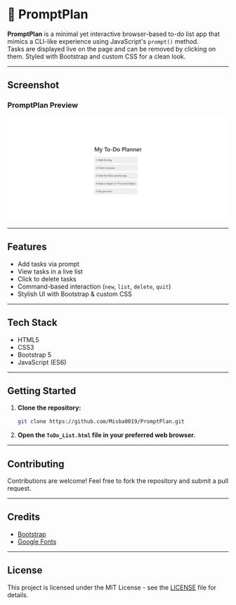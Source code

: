 # 📝 PromptPlan

**PromptPlan** is a minimal yet interactive browser-based to-do list app that mimics a CLI-like experience using JavaScript's `prompt()` method.  
Tasks are displayed live on the page and can be removed by clicking on them. Styled with Bootstrap and custom CSS for a clean look.

---

## Screenshot

### PromptPlan Preview
![PromptPlan Screenshot](./assets/PromptPlan-preview.png)

---

## Features

- Add tasks via prompt
- View tasks in a live list
- Click to delete tasks
- Command-based interaction (`new`, `list`, `delete`, `quit`)
- Stylish UI with Bootstrap & custom CSS

---

## Tech Stack

- HTML5
- CSS3
- Bootstrap 5
- JavaScript (ES6)

---

## Getting Started

1. **Clone the repository:**
    ```bash
    git clone https://github.com/Misba0019/PromptPlan.git
    ```

2. **Open the `ToDo_List.html` file in your preferred web browser.**

---

## Contributing

Contributions are welcome! Feel free to fork the repository and submit a pull request.

---

## Credits

- [Bootstrap](https://getbootstrap.com/)
- [Google Fonts](https://fonts.google.com/)

---

## License

This project is licensed under the MIT License - see the [LICENSE](LICENSE) file for details.